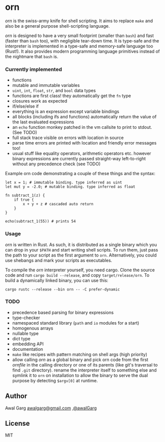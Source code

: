 # orn

*orn* is the swiss-army knife for shell scripting. It aims to replace
`make` and also be a general purpose shell-scripting language.

*orn* is designed to have a very small footprint (smaller than `bash`)
and fast (faster than `bash` too), with negligible tear-down time.
It is type-safe and the interpreter is implemented in a type-safe
and memory-safe language too (Rust!).
It also provides modern programming language primitives instead of
the nightmare that `bash` is.

### Currently implemented

* functions
* mutable and immutable variables
* `uint`, `int`, `float`, `str`, and `bool` data types
* functions are first class! they automatically get the `fn` type
* closures work as expected
* if/else/else if
* everything is an expression except variable bindings
* all blocks (including ifs and functions) automatically return
  the value of the last evaluated expressions
* an `echo` function monkey patched in the vm callsite to print to
  stdout. (See TODO)
* full stack trace visible on errors with location in source
* parse time errors are printed with location and friendly error
  messages too!
* usual stuff like equality operators, arithmetic operators etc.
  however binary expressions are currently passed straight-way
  left-to-right without any precedence check (see TODO)

Example orn code demonstrating a couple of these things and the syntax:

```
let x = 1; # immutable binding. type inferred as uint
let mut y = -2.0; # mutable binding. type inferred as float

fn subtract_1(z) {
	if true {
		x + y + z # cascaded auto return
	}
}

echo(subtract_1(55)) # prints 54
```

### Usage

*orn* is written in Rust. As such, it is distributed as a single binary
which you can drop in your `$PATH` and start writing shell scripts. To run
them, just pass the path to your script as the first argument to `orn`.
Alternatively, you could use shebangs and mark your scripts as executables.

To compile the *orn* interpreter yourself, you need cargo. Clone the
source code and run `cargo build --release`, and copy `target/release/orn`.
To build a dynamically linked binary, you can use this:

```
cargo rustc --release --bin orn -- -C prefer-dynamic
```

### TODO

* precedence based parsing for binary expressions
* type-checker
* namespaced standard library (`path` and `io` modules for a start)
* homogenous arrays
* nullable type
* dict type
* embedding API
* documentation
* `make` like recipes with pattern matching on shell args (high priority)
* allow calling *orn* as a global binary and pick orn code from the first
  *ornfile* in the calling directory or one of its parents (like git's
  traversal to find `.git` directory). rename the interpreter itself to
  something else and symlink it to `orn` on installation to allow the binary
  to serve the dual purpose by detecting `$argv[0]` at runtime.

## Author

Awal Garg <awalgarg@gmail.com> ,[@awalGarg](https://twitter.com/awalGarg)

## License

MIT
